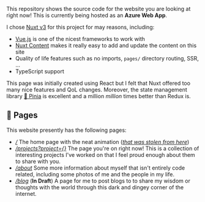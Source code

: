This repository shows the source code for the website you are looking at right now! This is currently being hosted as an **Azure Web App**.

I chose [Nuxt v3](https://nuxt.com/) for this project for may reasons, including:

- [Vue.js](https://vuejs.org/) is one of the nicest frameworks to work with
- [Nuxt Content](https://content.nuxtjs.org/) makes it really easy to add and update the content on this site
- Quality of life features such as no imports, `pages/` directory routing, SSR, ...
- TypeScript support

This page was initially created using React but I felt that Nuxt offered too many nice features and QoL changes. Moreover, the state management library [🍍 Pinia](https://pinia.vuejs.org/) is excellent and a million _million_ times better than Redux is.

## 📖 Pages

This website presently has the following pages:

- _[/](/)_ The home page with the neat animation ([_that was stolen from here_](https://www.youtube.com/watch?v=vJNVramny9k))
- _[/projects?project={}](/projects)_ The page you're on right now! This is a collection of interesting projects I've worked on that I feel proud enough about them to share with you.
- _[/about](/about)_ Some more information about myself that isn't entirely code related, including some photos of me and the people in my life.
- _[/blog](/blog)_ (**In Draft**) A page for me to post blogs to to share my wisdom or thoughts with the world through this dark and dingey corner of the internet.
